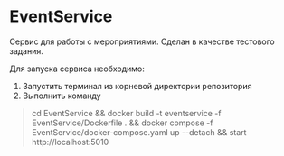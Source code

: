 # EventService

Сервис для работы с мероприятиями. Сделан в качестве тестового задания.

Для запуска сервиса необходимо:
1) Запустить терминал из корневой директории репозитория
2) Выполнить команду 

> cd EventService && docker build -t eventservice -f EventService/Dockerfile . && docker compose -f EventService/docker-compose.yaml up --detach && start http://localhost:5010
